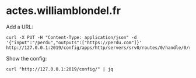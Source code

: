 # actes.williamblondel.fr

Add a URL:
```shell
curl -X PUT -H "Content-Type: application/json" -d '{"input":"/perdu","outputs":["https://perdu.com"]}' http://127.0.0.1:2019/config/apps/http/servers/srv0/routes/0/handle/0/routes/0/handle/0/mappings/0
```

Show the config:
```shell
curl "http://127.0.0.1:2019/config/" | jq
```

